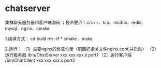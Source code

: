 # chatserver
集群聊天服务器和客户端源码 ；技术要点：c/c++、tcp、muduo、redis、mysql、nginx、cmake

1.编译方式：
cd build
rm -rf *
cmake ..
make

2.运行：
（1）需要nginx的负载均衡（配置好相关文件nginx.conf,并启动）
（2）运行服务器  /bin/ChatServer xxx.xxx.xxx.x port1
（2）运行客户端  /bin/ChatClient xxx.xxx.xxx.x port2
